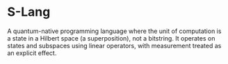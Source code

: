 # S-Lang
A quantum-native programming language where the unit of computation is a state in a Hilbert space (a superposition), not a bitstring. It operates on states and subspaces using linear operators, with measurement treated as an explicit effect.
